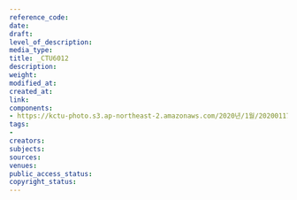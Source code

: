 ```yaml
---
reference_code: 
date: 
draft: 
level_of_description: 
media_type: 
title: _CTU6012
description: 
weight: 
modified_at: 
created_at: 
link: 
components:
- https://kctu-photo.s3.ap-northeast-2.amazonaws.com/2020년/1월/20200117_경마기수+문중원+열사+문재해결+촉구+오체투지+1일차/_CTU6012.jpg
tags:
- 
creators: 
subjects: 
sources: 
venues: 
public_access_status: 
copyright_status: 
---
```

